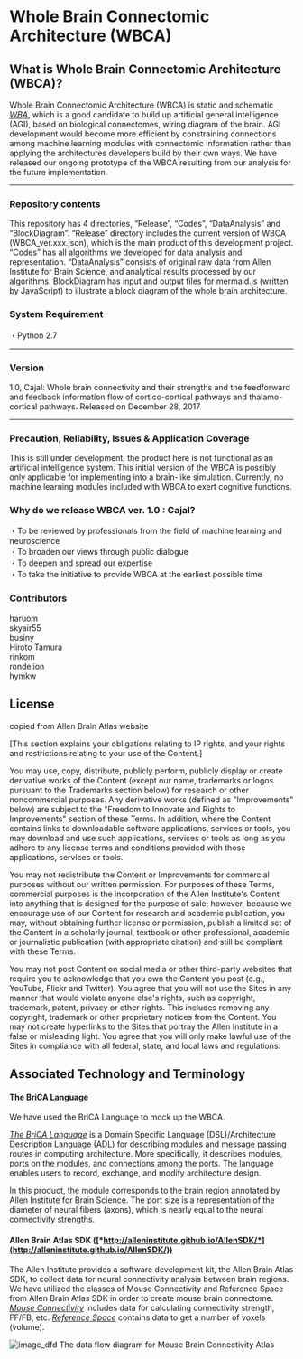 # Whole Brain Connectomic Architecture (WBCA)

## What is Whole Brain Connectomic Architecture (WBCA)?

Whole Brain Connectomic Architecture (WBCA) is static and schematic [*WBA*](http://wba-initiative.org/en/wba/), which is a good candidate to build up artificial general intelligence (AGI), based on biological connectomes, wiring diagram of the brain. AGI development would become more efficient by constraining connections among machine learning modules with connectomic information rather than applying the architectures developers build by their own ways. We have released our ongoing prototype of the WBCA resulting from our analysis for the future implementation.

*****
### Repository contents

This repository has 4 directories, “Release”, “Codes”, “DataAnalysis” and “BlockDiagram”. “Release” directory includes the current version of WBCA (WBCA_ver.xxx.json), which is the main product of this development project. “Codes” has all algorithms we developed for data analysis and representation. “DataAnalysis” consists of original raw data from Allen Institute for Brain Science, and analytical results processed by our algorithms. BlockDiagram has input and output files for mermaid.js (written by JavaScript) to illustrate a block diagram of the whole brain architecture.

### System Requirement

・Python 2.7

*****
### Version

1.0, Cajal: Whole brain connectivity and their strengths and the feedforward and feedback information flow of cortico-cortical pathways and thalamo-cortical pathways. Released on December 28, 2017
*****

### Precaution, Reliability, Issues & Application Coverage

This is still under development, the product here is not functional as an artificial intelligence system. This initial version of the WBCA is possibly only applicable for implementing into a brain-like simulation. Currently, no machine learning modules included with WBCA to exert cognitive functions. 

### Why do we release WBCA ver. 1.0 : Cajal?

・To be reviewed by professionals from the field of machine learning and neuroscience  
・To broaden our views through public dialogue  
・To deepen and spread our expertise   
・To take the initiative to provide WBCA at the earliest possible time  

### Contributors

haruom  
skyair55  
businy  
Hiroto Tamura  
rinkom  
rondelion  
hymkw  

## License
copied from Allen Brain Atlas website

[This section explains your obligations relating to IP rights, and your rights and restrictions relating to your use of the Content.]

You may use, copy, distribute, publicly perform, publicly display or create derivative works of the Content (except our name, trademarks or logos pursuant to the Trademarks section below) for research or other noncommercial purposes. Any derivative works (defined as "Improvements" below) are subject to the "Freedom to Innovate and Rights to Improvements" section of these Terms. In addition, where the Content contains links to downloadable software applications, services or tools, you may download and use such applications, services or tools as long as you adhere to any license terms and conditions provided with those applications, services or tools.

You may not redistribute the Content or Improvements for commercial purposes without our written permission. For purposes of these Terms, commercial purposes is the incorporation of the Allen Institute's Content into anything that is designed for the purpose of sale; however, because we encourage use of our Content for research and academic publication, you may, without obtaining further license or permission, publish a limited set of the Content in a scholarly journal, textbook or other professional, academic or journalistic publication (with appropriate citation) and still be compliant with these Terms.

You may not post Content on social media or other third-party websites that require you to acknowledge that you own the Content you post (e.g., YouTube, Flickr and Twitter). You agree that you will not use the Sites in any manner that would violate anyone else's rights, such as copyright, trademark, patent, privacy or other rights. This includes removing any copyright, trademark or other proprietary notices from the Content. You may not create hyperlinks to the Sites that portray the Allen Institute in a false or misleading light. You agree that you will only make lawful use of the Sites in compliance with all federal, state, and local laws and regulations.


## Associated Technology and Terminology

#### The BriCA Language

We have used the BriCA Language to mock up the WBCA.

[*The BriCA Language*](https://wba-initiative.org/wiki/en/brica_language) is a Domain Specific Language (DSL)/Architecture Description Language (ADL) for describing modules and message passing routes in computing architecture. More specifically, it describes modules, ports on the modules, and connections among the ports. The language enables users to record, exchange, and modify architecture design. 

In this product, the module corresponds to the brain region annotated by Allen Institute for Brain Science. The port size is a representation of the diameter of neural fibers (axons), which is nearly equal to the neural connectivity strengths. 

#### Allen Brain Atlas SDK ([*http://alleninstitute.github.io/AllenSDK/*](http://alleninstitute.github.io/AllenSDK/))
The Allen Institute provides a software development kit, the Allen Brain Atlas SDK, to collect data for neural connectivity analysis between brain regions. We have utilized the classes of Mouse Connectivity and Reference Space from Allen Brain Atlas SDK in order to create mouse brain connectome. [*Mouse Connectivity*](http://alleninstitute.github.io/AllenSDK/connectivity.html) includes data for calculating connectivity strength, FF/FB, etc. [*Reference Space*](http://alleninstitute.github.io/AllenSDK/reference_space.html) contains data to get a number of voxels (volume).

![image_dfd](https://user-images.githubusercontent.com/32238693/34351451-1d16a16a-ea60-11e7-95c5-e41e2f128c24.png)
The data flow diagram for Mouse Brain Connectivity Atlas

